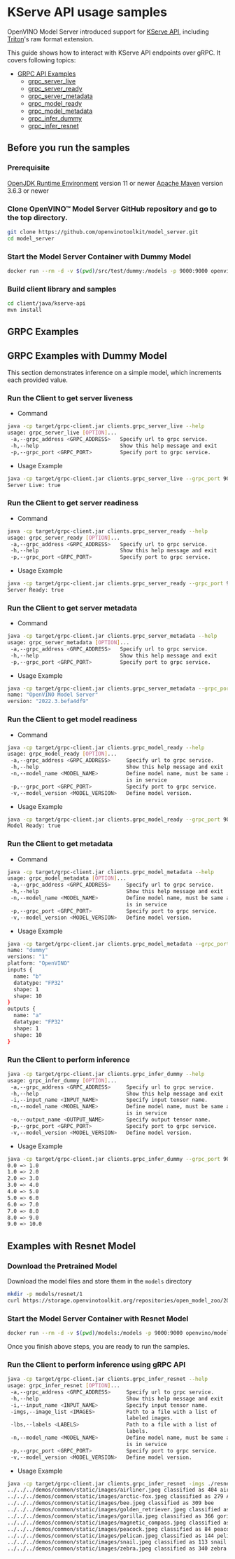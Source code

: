 # KServe API usage samples

OpenVINO Model Server introduced support for [KServe API](https://github.com/kserve/kserve/tree/master/docs/predict-api/v2), including [Triton](https://github.com/triton-inference-server)'s raw format extension.

This guide shows how to interact with KServe API endpoints over gRPC. It covers following topics:
- <a href="#grpc-api">GRPC API Examples </a>
  - <a href="#grpc-server-live">grpc_server_live</a>
  - <a href="#grpc-server-ready">grpc_server_ready</a>
  - <a href="#grpc-server-metadata">grpc_server_metadata</a>
  - <a href="#grpc-model-ready">grpc_model_ready</a>
  - <a href="#grpc-model-metadata">grpc_model_metadata</a>
  - <a href="#grpc-model-infer">grpc_infer_dummy</a>
  - <a href="#grpc-model-infer-resnet">grpc_infer_resnet</a>

## Before you run the samples

### Prerequisite

[OpenJDK Runtime Environment](https://openjdk.org/) version 11 or newer
[Apache Maven](https://maven.apache.org/) version 3.6.3 or newer

### Clone OpenVINO&trade; Model Server GitHub repository and go to the top directory.
```Bash
git clone https://github.com/openvinotoolkit/model_server.git
cd model_server
```

### Start the Model Server Container with Dummy Model
```Bash
docker run --rm -d -v $(pwd)/src/test/dummy:/models -p 9000:9000 openvino/model_server:latest --model_name dummy --model_path /models --port 9000 
```

### Build client library and samples
```Bash
cd client/java/kserve-api
mvn install
```

## GRPC Examples <a name="grpc-api"></a>


## GRPC Examples with Dummy Model

This section demonstrates inference on a simple model, which increments each provided value. 

### Run the Client to get server liveness <a name="grpc-server-live"></a>

- Command

```Bash
java -cp target/grpc-client.jar clients.grpc_server_live --help
usage: grpc_server_live [OPTION]...
 -a,--grpc_address <GRPC_ADDRESS>   Specify url to grpc service.
 -h,--help                          Show this help message and exit
 -p,--grpc_port <GRPC_PORT>         Specify port to grpc service.
```

- Usage Example 

```Bash
java -cp target/grpc-client.jar clients.grpc_server_live --grpc_port 9000 --grpc_address localhost
Server Live: true
```

### Run the Client to get server readiness <a name="grpc-server-ready"></a>

- Command

```Bash
java -cp target/grpc-client.jar clients.grpc_server_ready --help
usage: grpc_server_ready [OPTION]...
 -a,--grpc_address <GRPC_ADDRESS>   Specify url to grpc service.
 -h,--help                          Show this help message and exit
 -p,--grpc_port <GRPC_PORT>         Specify port to grpc service.
```

- Usage Example

```Bash
java -cp target/grpc-client.jar clients.grpc_server_ready --grpc_port 9000 --grpc_address localhost
Server Ready: true
```

### Run the Client to get server metadata <a name="grpc-server-metadata"></a>

- Command

```Bash
java -cp target/grpc-client.jar clients.grpc_server_metadata --help
usage: grpc_server_metadata [OPTION]...
 -a,--grpc_address <GRPC_ADDRESS>   Specify url to grpc service.
 -h,--help                          Show this help message and exit
 -p,--grpc_port <GRPC_PORT>         Specify port to grpc service.
```

- Usage Example

```Bash
java -cp target/grpc-client.jar clients.grpc_server_metadata --grpc_port 9000 --grpc_address localhost
name: "OpenVINO Model Server"
version: "2022.3.befa4df9"
```

### Run the Client to get model readiness <a name="grpc-model-ready"></a>

- Command

```Bash
java -cp target/grpc-client.jar clients.grpc_model_ready --help
usage: grpc_model_ready [OPTION]...
 -a,--grpc_address <GRPC_ADDRESS>     Specify url to grpc service.
 -h,--help                            Show this help message and exit
 -n,--model_name <MODEL_NAME>         Define model name, must be same as
                                      is in service
 -p,--grpc_port <GRPC_PORT>           Specify port to grpc service.
 -v,--model_version <MODEL_VERSION>   Define model version.
```

- Usage Example

```Bash
java -cp target/grpc-client.jar clients.grpc_model_ready --grpc_port 9000 --grpc_address localhost --model_name dummy
Model Ready: true
```

### Run the Client to get metadata <a name="grpc-model-metadata"></a>

- Command

```Bash
java -cp target/grpc-client.jar clients.grpc_model_metadata --help
usage: grpc_model_metadata [OPTION]...
 -a,--grpc_address <GRPC_ADDRESS>     Specify url to grpc service.
 -h,--help                            Show this help message and exit
 -n,--model_name <MODEL_NAME>         Define model name, must be same as
                                      is in service
 -p,--grpc_port <GRPC_PORT>           Specify port to grpc service.
 -v,--model_version <MODEL_VERSION>   Define model version.
```

- Usage Example

```Bash
java -cp target/grpc-client.jar clients.grpc_model_metadata --grpc_port 9000 --grpc_address localhost --model_name dummy
name: "dummy"
versions: "1"
platform: "OpenVINO"
inputs {
  name: "b"
  datatype: "FP32"
  shape: 1
  shape: 10
}
outputs {
  name: "a"
  datatype: "FP32"
  shape: 1
  shape: 10
}
```

### Run the Client to perform inference<a name="grpc-model-infer"></a>
```Bash
java -cp target/grpc-client.jar clients.grpc_infer_dummy --help
usage: grpc_infer_dummy [OPTION]...
 -a,--grpc_address <GRPC_ADDRESS>     Specify url to grpc service.
 -h,--help                            Show this help message and exit
 -i,--input_name <INPUT_NAME>         Specify input tensor name.
 -n,--model_name <MODEL_NAME>         Define model name, must be same as
                                      is in service
 -o,--output_name <OUTPUT_NAME>       Specify output tensor name.
 -p,--grpc_port <GRPC_PORT>           Specify port to grpc service.
 -v,--model_version <MODEL_VERSION>   Define model version.
```

- Usage Example

```Bash
java -cp target/grpc-client.jar clients.grpc_infer_dummy --grpc_port 9000 --grpc_address localhost
0.0 => 1.0
1.0 => 2.0
2.0 => 3.0
3.0 => 4.0
4.0 => 5.0
5.0 => 6.0
6.0 => 7.0
7.0 => 8.0
8.0 => 9.0
9.0 => 10.0
```

## Examples with Resnet Model<a name="grpc-model-infer-resnet"></a>

### Download the Pretrained Model
Download the model files and store them in the `models` directory
```Bash
mkdir -p models/resnet/1
curl https://storage.openvinotoolkit.org/repositories/open_model_zoo/2022.1/models_bin/2/resnet50-binary-0001/FP32-INT1/resnet50-binary-0001.bin https://storage.openvinotoolkit.org/repositories/open_model_zoo/2022.1/models_bin/2/resnet50-binary-0001/FP32-INT1/resnet50-binary-0001.xml -o models/resnet/1/resnet50-binary-0001.bin -o models/resnet/1/resnet50-binary-0001.xml
```

### Start the Model Server Container with Resnet Model
```Bash
docker run --rm -d -v $(pwd)/models:/models -p 9000:9000 openvino/model_server:latest --model_name resnet --model_path /models/resnet --port 9000 --layout NHWC:NCHW --plugin_config '{"PERFORMANCE_HINT":"LATENCY"}'
```

Once you finish above steps, you are ready to run the samples.

### Run the Client to perform inference using gRPC API
```Bash
java -cp target/grpc-client.jar clients.grpc_infer_resnet --help
usage: grpc_infer_resnet [OPTION]...
 -a,--grpc_address <GRPC_ADDRESS>     Specify url to grpc service.
 -h,--help                            Show this help message and exit
 -i,--input_name <INPUT_NAME>         Specify input tensor name.
 -imgs,--image_list <IMAGES>          Path to a file with a list of
                                      labeled images.
 -lbs,--labels <LABELS>               Path to a file with a list of
                                      labels.
 -n,--model_name <MODEL_NAME>         Define model name, must be same as
                                      is in service
 -p,--grpc_port <GRPC_PORT>           Specify port to grpc service.
 -v,--model_version <MODEL_VERSION>   Define model version.
```

- Usage Example

```Bash
java -cp target/grpc-client.jar clients.grpc_infer_resnet -imgs ./resnet_input_images.txt -lbs ../../common/resnet_labels.txt --grpc_port 9000
../../../demos/common/static/images/airliner.jpeg classified as 404 airliner
../../../demos/common/static/images/arctic-fox.jpeg classified as 279 Arctic fox, white fox, Alopex lagopus
../../../demos/common/static/images/bee.jpeg classified as 309 bee
../../../demos/common/static/images/golden_retriever.jpeg classified as 207 golden retriever
../../../demos/common/static/images/gorilla.jpeg classified as 366 gorilla, Gorilla gorilla
../../../demos/common/static/images/magnetic_compass.jpeg classified as 635 magnetic compass
../../../demos/common/static/images/peacock.jpeg classified as 84 peacock
../../../demos/common/static/images/pelican.jpeg classified as 144 pelican
../../../demos/common/static/images/snail.jpeg classified as 113 snail
../../../demos/common/static/images/zebra.jpeg classified as 340 zebra
```
